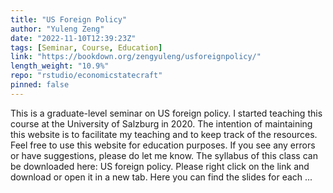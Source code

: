 ```yaml
---
title: "US Foreign Policy"
author: "Yuleng Zeng"
date: "2022-11-10T12:39:23Z"
tags: [Seminar, Course, Education]
link: "https://bookdown.org/zengyuleng/usforeignpolicy/"
length_weight: "10.9%"
repo: "rstudio/economicstatecraft"
pinned: false
---
```


This is a graduate-level seminar on US foreign policy. I started teaching this course at the University of Salzburg in 2020. The intention of maintaining this website is to facilitate my teaching and to keep track of the resources. Feel free to use this website for education purposes. If you see any errors or have suggestions, please do let me know. The syllabus of this class can be downloaded here: US foreign policy. Please right click on the link and download or open it in a new tab. Here you can find the slides for each ...
